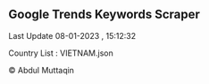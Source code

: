 

## Google Trends Keywords Scraper 
 
Last Update 08-01-2023 , 15:12:32

Country List :
VIETNAM.json



© Abdul Muttaqin 
